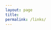 ```yaml
---
layout: page
title: 
permalink: /links/
---
```

<!-- 
<div class="content-section">
<ul class="post-list">
    {% for link in site.links %}
      <li> 
        <h2>
          <a class="post-link" href="{{ link.link }}">{{link.title}}</a>
        </h2>
        <p>{{link.description}}</p>
      </li>
    {% endfor %}
</ul>
</div> -->